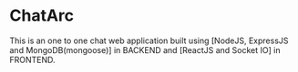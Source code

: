 # ChatArc

This is an one to one chat web application built using [NodeJS, ExpressJS and MongoDB(mongoose)] in BACKEND and [ReactJS and Socket IO] in FRONTEND.
